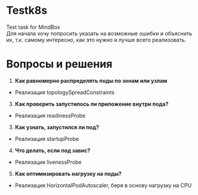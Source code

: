 # Testk8s
Test task for MindBox<br>
Для начала хочу попросить указать на возможные ошибки и объяснить их, т.к. самому интересно, как это нужно и лучше всего реализовать.
# Вопросы и решения
1. **Как равномерно распределять поды по зонам или узлам**
 - Реализация topologySpreadConstraints
3. **Как проверить запустилось ли приложение внутри пода?**
 - Реализация readinessProbe
3. **Как узнать, запустился ли под?**
 - Реализация startupProbe
4. **Что делать, если под завис?**
 - Реализация livenessProbe
5. **Как оптимизировать нагрузку на поды?**
 - Реализация HorizontalPodAutoscaler, беря в основу нагрузку на CPU
